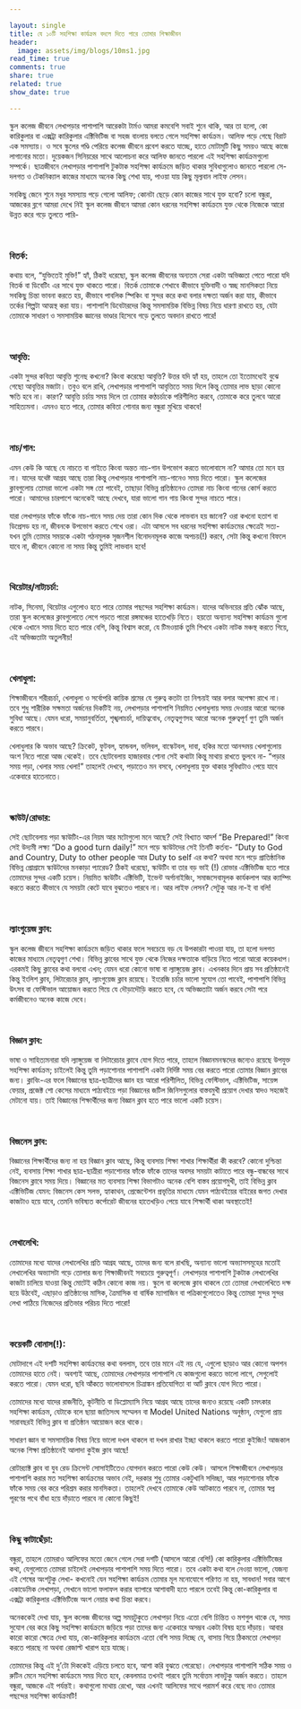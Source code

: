 ```yaml
---

layout: single 
title: যে ১০টি সহশিক্ষা কার্যক্রম বদলে দিতে পারে তোমার শিক্ষাজীবন
header:
  image: assets/img/blogs/10ms1.jpg
read_time: true
comments: true
share: true
related: true
show_date: true

---
```




<p>স্কুল কলেজ জীবনে লেখাপড়ার পাশাপাশি আরেকটা টার্মও আমরা কমবেশি সবাই শুনে থাকি, আর তা হলো, কো কারিকুলার বা এক্সট্রা কারিকুলার এক্টিভিটিজ বা সহজ বাংলায় বলতে গেলে সহশিক্ষা কার্যক্রম। আলিফ পড়ে গেছে বিরাট এক সমস্যায়। ও সবে স্কুলের গণ্ডি পেরিয়ে কলেজ জীবনে প্রবেশ করতে যাচ্ছে, হাতে মোটামুটি কিছু সময়ও আছে কাজে লাগানোর মতো। দুয়েকজন সিনিয়রের সাথে আলোচনা করে আলিফ জানতে পারলো এই সহশিক্ষা কার্যক্রমগুলো সম্পর্কে। ছাত্রজীবনে লেখাপড়ার পাশাপাশি টুকটাক সহশিক্ষা কার্যক্রমে জড়িত থাকার সুবিধাগুলোও জানতে পারলো সে- দলগত ও টেকনিক্যাল কাজের মাধ্যমে অনেক কিছু শেখা যায়, পাওয়া যায় কিছু মূল্যবান লাইফ লেসন। </p> <p>

সবকিছু জেনে শুনে মধুর সমস্যায় পড়ে গেলো আলিফ; কোনটা ছেড়ে কোন কাজের সাথে যুক্ত হবো? চলো বন্ধুরা, আজকের ব্লগে আমরা দেখে নিই স্কুল কলেজ জীবনে আমরা কোন ধরনের সহশিক্ষা কার্যক্রমে যুক্ত থেকে নিজেকে আরো উন্নত করে গড়ে তুলতে পারি-</p> <br/>

<h3> বিতর্ক: </h3> <p>

কথায় বলে, “যুক্তিতেই মুক্তি!” হ্যাঁ, ঠিকই ধরেছো, স্কুল কলেজ জীবনের অন্যতম সেরা একটা অভিজ্ঞতা পেতে পারো যদি বিতর্ক বা ডিবেটিং এর সাথে যুক্ত থাকতে পারো। বিতর্ক তোমাকে শেখাবে কীভাবে যুক্তিবাদী ও স্বচ্ছ মানসিকতা নিয়ে সবকিছু চিন্তা ভাবনা করতে হয়, কীভাবে পাবলিক স্পিকিং বা সুন্দর করে কথা বলার দক্ষতা অর্জন করা যায়, কীভাবে তর্কের শিল্পটা আত্মস্থ করা যায়। পাশাপাশি ডিবেটারদের কিন্তু সমসাময়িক বিভিন্ন বিষয় নিয়ে ধারণা রাখতে হয়, যেটা তোমাকে সাধারণ ও সমসাময়িক জ্ঞানের ভাণ্ডার হিসেবে গড়ে তুলতে অবদান রাখতে পারে! </p> <br/>

<h3> আবৃত্তি: </h3> <p>

একটা সুন্দর কবিতা আবৃত্তি শুনেছ কখনো? কিংবা করেছো আবৃত্তি? উত্তর যদি হ্যাঁ হয়, তাহলে তো ইতোমধ্যেই বুঝে গেছো আবৃত্তির মজাটা। তবুও বলে রাখি, লেখাপড়ার পাশাপাশি আবৃত্তিতে সময় দিলে কিন্তু তোমার লাভ ছাড়া কোনো ক্ষতি হবে না। কারণ? আবৃত্তি চর্চায় সময় দিলে তা তোমার কণ্ঠচর্চাকে পরিশীলিত করবে, তোমাকে করে তুলবে আরো  সাহিত্যমনা। এমনও হতে পারে, তোমার কবিতা শোনার জন্য বন্ধুরা মুখিয়ে থাকবে! </p> <br/>

<h3> নাচ/গান: </h3> <p>

এমন কেউ কি আছে যে নাচতে বা গাইতে কিংবা অন্তত নাচ-গান উপভোগ করতে ভালোবাসে না? আমার তো মনে হয় না। যাদের যথেষ্ট আগ্রহ আছে তারা কিন্তু লেখাপড়ার পাশাপাশি নাচ-গানেও সময় দিতে পারো। স্কুল কলেজের ক্লাবগুলোয় তোমরা ভালো একটা সঙ্গ তো পাবেই, তাছাড়া বিভিন্ন প্রতিষ্ঠানেও তোমরা নাচ কিংবা গানের কোর্স করতে পারো। আমাদের চারপাশে অনেকেই আছে দেখবে, যারা ভালো গান গায় কিংবা সুন্দর নাচতে পারে। <br/>

যারা লেখাপড়ার ফাঁকে ফাঁকে নাচ-গানে সময় দেয় তারা কোন দিক থেকে লাভবান হয় জানো? ওরা কখনো হতাশ বা ডিপ্রেসড হয় না, জীবনকে উপভোগ করতে শেখে ওরা। এটা আসলে সব ধরনের সহশিক্ষা কার্যক্রমের ক্ষেত্রেই সত্য- যখন তুমি তোমার সময়কে একটা গঠনমূলক সৃজনশীল বিনোদনমূলক কাজে অপচয়(!) করবে, সেটা কিন্তু কখনো বিফলে যাবে না, জীবনে কোনো না সময় কিন্তু তুমিই লাভবান হবে! </p> <br/>

<h3> থিয়েটার/নাট্যচর্চা: </h3> <p>

নাটক, সিনেমা, থিয়েটার এগুলোও হতে পারে তোমার পছন্দের সহশিক্ষা কার্যক্রম। যাদের অভিনয়ের প্রতি ঝোঁক আছে, তারা স্কুল কলেজের ক্লাবগুলোতে লেগে পড়তে পারো রঙ্গমঞ্চের হাতেখড়ি নিতে। হয়তো অন্যান্য সহশিক্ষা কার্যক্রম গুলো থেকে এখানে সময় দিতে হতে পারে বেশি, কিন্তু বিশ্বাস করো, যে টিমওয়ার্ক তুমি শিখবে একটা নাটক মঞ্চস্থ করতে গিয়ে, এই অভিজ্ঞতাটা অতুলনীয়!</p> <br/>

<h3> খেলাধুলা: </h3> <p>

শিক্ষাজীবনে শরীরচর্চা, খেলাধুলা ও সর্বোপরি কায়িক শ্রমের যে গুরুত্ব কতটা তা নিশ্চয়ই আর বলার অপেক্ষা রাখে না। তবে শুধু শারীরিক সক্ষমতা অর্জনের দিকটিই নয়, লেখাপড়ার পাশাপাশি নিয়মিত খেলাধুলায় সময় দেওয়ার আরো অনেক সুবিধা আছে। যেমন ধরো, সময়ানুবর্তিতা, শৃঙ্খলাচর্চা, দায়িত্ববোধ, নেতৃত্বগুণসহ আরো অনেক গুরুত্বপূর্ণ গুণ তুমি অর্জন করতে পারবে। <br/>

খেলাধুলার কি অভাব আছে? ক্রিকেট, ফুটবল, হ্যান্ডবল, ভলিবল, বাস্কেটবল, দাবা, হকির মতো আনন্দময় খেলাগুলোয় অংশ নিতে পারো আজ থেকেই। তবে ছোটবেলায় হাজারবার শোনা সেই কথাটা কিন্তু মাথায় রাখতে ভুলবে না- “পড়ার সময় পড়া, খেলার সময় খেলা!” তাহলেই দেখবে, পড়াতেও মন বসবে, খেলাধুলায় যুক্ত থাকার সুবিধাটাও পেয়ে যাবে একেবারে হাতেনাতে। </p> <br/>

<h3> স্কাউট/রোভার: </h3> <p>

সেই ছোটবেলায় পড়া স্কাউটিং-এর নিয়ম আর মটোগুলো মনে আছে? সেই বিখ্যাত আদর্শ “Be Prepared!” কিংবা সেই উদ্যমী লক্ষ্য “Do a good turn daily!” মনে পড়ে স্কাউটদের সেই তিনটি কর্তব্য-  “Duty to God and Country, Duty to other people আর Duty to self এর কথা? অথবা মনে পড়ে প্রাতিষ্ঠানিক বিভিন্ন প্রোগ্রামে স্কাউটদের মনকাড়া প্যারেড? ঠিকই ধরেছো, স্কাউটিং বা তার বড় ভাই (!) রোভার এক্টিভিটিজ হতে পারে তোমাদের সুন্দর একটি চয়েস। নিয়মিত স্কাউটিং এক্টিভিটি, ইভেন্ট অর্গানাইজিং, সমাজসেবামূলক কার্যকলাপ আর ক্যাম্পিং করতে করতে কীভাবে যে সময়টা কেটে যাবে বুঝতেও পারবে না। আর লাইফ লেসন? সেটুকু আর না-ই বা বলি! </p> <br/>

<h3> ল্যাংগুয়েজ ক্লাব:</h3> <p> 

স্কুল কলেজ জীবনে সহশিক্ষা কার্যক্রমে জড়িত থাকার ফলে সবচেয়ে বড় যে উপকারটা পাওয়া যায়, তা হলো দলগত কাজের মাধ্যমে নেতৃত্বগুণ শেখা। বিভিন্ন ক্লাবের সাথে যুক্ত থেকে নিজের দক্ষতাকে বাড়িয়ে নিতে পারো আরো কয়েকধাপ। এরকমই কিছু ক্লাবের কথা বলবো এখন; যেমন ধরো কোনো ভাষা বা ল্যাঙ্গুয়েজ ক্লাব। এখনকার দিনে প্রায় সব প্রতিষ্ঠানেই কিন্তু ইংলিশ ক্লাব, লিটারেচার ক্লাব, ল্যাংগুয়েজ ক্লাব রয়েছে। ইংরেজি চর্চার ভালো সুযোগ তো পাবেই, পাশাপাশি বিভিন্ন উৎসব বা ফেস্টিভাল আয়োজন করতে গিয়ে যে দৌড়াদৌড়ি করতে হবে, যে অভিজ্ঞতাটা অর্জন করবে সেটা পরে কর্মজীবনেও অনেক কাজে দেবে। </p> <br/>

<h3> বিজ্ঞান ক্লাব:</h3> <p>

ভাষা ও সাহিত্যমনারা যদি ল্যাঙ্গুয়েজ বা লিটারেচার ক্লাবে যোগ দিতে পারে, তাহলে বিজ্ঞানমনস্কদের জন্যেও রয়েছে উপযুক্ত সহশিক্ষা কার্যক্রম; চাইলেই কিন্তু তুমি পড়াশোনার পাশাপাশি একটা নির্দিষ্ট সময় বের করতে পারো তোমার বিজ্ঞান ক্লাবের জন্য। ক্লাবিং-এর ফলে বিজ্ঞানের ছাত্র-ছাত্রীদের জ্ঞান হয় আরো পরিশীলিত, বিভিন্ন ফেস্টিভাল, এক্টিভিটিজ, সায়েন্স ফেয়ার, প্রজেক্ট শো কেসের মাধ্যমে পাঠ্যবইয়ে পড়া বিজ্ঞানের জটিল জিনিসগুলোর বাস্তবমুখী প্রয়োগ দেখার স্বাদও সহজেই মেটানো যায়। তাই বিজ্ঞানের শিক্ষার্থীদের জন্য বিজ্ঞান ক্লাব হতে পারে ভালো একটি চয়েস। </p> <br/>


<h3> বিজনেস ক্লাব: </h3> <p> 

বিজ্ঞানের শিক্ষার্থীদের জন্য না হয় বিজ্ঞান ক্লাব আছে, কিন্তু ব্যবসায় শিক্ষা শাখার শিক্ষার্থীরা কী করবে? কোনো দুশ্চিন্তা নেই, ব্যবসায় শিক্ষা শাখার ছাত্র-ছাত্রীরা পড়াশোনার ফাঁকে ফাঁকে তাদের অবসর সময়টা কাটাতে পারে বন্ধু-বান্ধবের সাথে বিজনেস ক্লাবে সময় দিয়ে। বিজ্ঞানের মত ব্যবসায় শিক্ষা বিভাগটাও অনেক বেশি বাস্তব প্রয়োগমুখী, তাই বিভিন্ন ক্লাব এক্টিভিটিজ যেমন: বিজনেস কেস সলভ, হ্যাকাথন, প্রেজেন্টেশন প্রভৃতির মাধ্যমে যেমন পাঠ্যবইয়ের বাইরের জগত দেখার কাজটাও হয়ে যাবে, তেমনি ভবিষ্যত কর্পোরেট জীবনের হাতেখড়িও পেয়ে যাবে শিক্ষার্থী থাকা অবস্থাতেই! </p> <br/>

<h3> লেখালেখি: </h3> <p>

তোমাদের মধ্যে যাদের লেখালেখির প্রতি আগ্রহ আছে, তাদের জন্য বলে রাখছি, অন্যান্য ভালো অভ্যাসসমূহের মতোই লেখালেখির অভ্যাসটা গড়ে তোলার জন্য শিক্ষাজীবনই সবচেয়ে গুরুত্বপূর্ণ। লেখাপড়ার পাশাপাশি টুকটাক লেখালেখির কাজটা চালিয়ে যাওয়া কিন্তু মোটেই কঠিন কোনো কাজ নয়। স্কুলে বা কলেজে ক্লাব থাকলে তো তোমরা লেখালেখিতে দক্ষ হয়ে উঠবেই, এছাড়াও প্রতিষ্ঠানের মাসিক, ত্রৈমাসিক বা বার্ষিক ম্যাগাজিন বা পত্রিকাগুলোতেও কিন্তু তোমরা সুন্দর সুন্দর লেখা পাঠিয়ে নিজেদের প্রতিভার পরিচয় দিতে পারো! </p> <br/>

<h3> কয়েকটি বোনাস(!): </h3> <p>

মোটাদাগে এই দশটি সহশিক্ষা কার্যক্রমের কথা বললাম, তবে তার মানে এই নয় যে, এগুলো ছাড়াও আর কোনো অপশন তোমাদের হাতে নেই। অবশ্যই আছে, তোমাদের লেখাপড়ার পাশাপাশি যে কাজগুলো করতে ভালো লাগে, সেগুলোই করতে পারো। যেমন ধরো, ছবি আঁকতে ভালোবাসলে চিত্রাঙ্কন প্রতিযোগিতা বা আর্ট ক্লাবে যোগ দিতে পারো। </p> <p>

তোমাদের মধ্যে যাদের রাজনীতি, কূটনীতি বা ডিপ্লোম্যাসি নিয়ে আগ্রহ আছে তাদের জন্যও রয়েছে একটি চমৎকার সহশিক্ষা কার্যক্রম, যেটাকে বলে ছায়া জাতিসংঘ সম্মেলন বা Model United Nations অনুষ্ঠান, যেগুলো প্রায় সারাবছরই বিভিন্ন ক্লাব বা প্রতিষ্ঠান আয়োজন করে থাকে। </p> <p>

সাধারণ জ্ঞান বা সমসাময়িক বিষয় নিয়ে ভালো দখল থাকলে বা দখল রাখার ইচ্ছা থাকলে করতে পারো কুইজিং! আজকাল অনেক শিক্ষা প্রতিষ্ঠানেই আলাদা কুইজ ক্লাব আছে! </p> <p>

রোটার‍্যাক্ট ক্লাব বা যুব রেড ক্রিসেন্ট সোসাইটিতেও যোগদান করতে পারো কেউ কেউ। আসলে শিক্ষাজীবনে লেখাপড়ার পাশাপাশি করার মত সহশিক্ষা কার্যক্রমের অভাব নেই, দরকার শুধু তোমার একটুখানি সদিচ্ছা, আর পড়াশোনার ফাঁকে ফাঁকে সময় বের করে পরিশ্রম করার মানসিকতা। তাহলেই দেখবে তোমাকে কেউ আটকাতে পারবে না, তোমার স্বপ্ন পূরণের পথে বাঁধা হয়ে দাঁড়াতে পারবে না কোনো কিছুই! </p> <br/>

<h3> কিছু কাটাছেঁড়া: </h3> <p>

বন্ধুরা, তাহলে তোমরাও আলিফের মতো জেনে গেলে সেরা দশটি (আসলে আরো বেশি!) কো কারিকুলার এক্টিভিটিজের কথা, যেগুলোতে তোমরা চাইলেই লেখাপড়ার পাশাপাশি সময় দিতে পারো। তবে একটা কথা বলে নেওয়া ভালো, যেজন্য এই শেষের অংশটুকু লেখা- কখনোই যেন সহশিক্ষা কার্যক্রম তোমার মূল মনোযোগে পরিণত না হয়, সাবধান! সবার আগে একাডেমিক লেখাপড়া, সেখানে ভালো ফলাফল করার ব্যাপারে আশাবাদী হতে পারলে তবেই কিন্তু কো-কারিকুলার বা এক্সট্রা কারিকুলার এক্টিভিটিজে অংশ নেয়ার কথা চিন্তা করবে। </p> <p>

অনেককেই দেখা যায়, স্কুল কলেজ জীবনের অল্প সময়টুকুতে লেখাপড়া নিয়ে এতো বেশি চিন্তিত ও মশগুল থাকে যে, সময় সুযোগ বের করে কিছু সহশিক্ষা কার্যক্রমে জড়িয়ে পড়া তাদের জন্য একেবারে অসম্ভব একটা বিষয় হয়ে দাঁড়ায়। আবার কারো কারো ক্ষেত্রে দেখা যায়, কো-কারিকুলার কার্যক্রমে এতো বেশি সময় দিচ্ছে যে, বাসায় গিয়ে ঠিকমতো লেখাপড়া করতে পারছে না অথবা রেজাল্ট খারাপ হয়ে যাচ্ছে। </p> <p>

তোমাদের কিন্তু এই দু’টো দিককেই এড়িয়ে চলতে হবে, আশা করি বুঝতে পেরেছো। লেখাপড়ার পাশাপাশি সঠিক সময় ও রুটিন মেনে সহশিক্ষা কার্যক্রমে সময় দিতে হবে, কেবলমাত্র তখনই পারবে তুমি সর্বোত্তম লাভটুকু অর্জন করতে। তাহলে বন্ধুরা, আজকে এই পর্যন্তই। কথাগুলো মাথায় রেখো, আর এখনই আলিফের সাথে পরামর্শ করে বেছে নাও তোমার পছন্দের সহশিক্ষা কার্যক্রমটি!

</p>